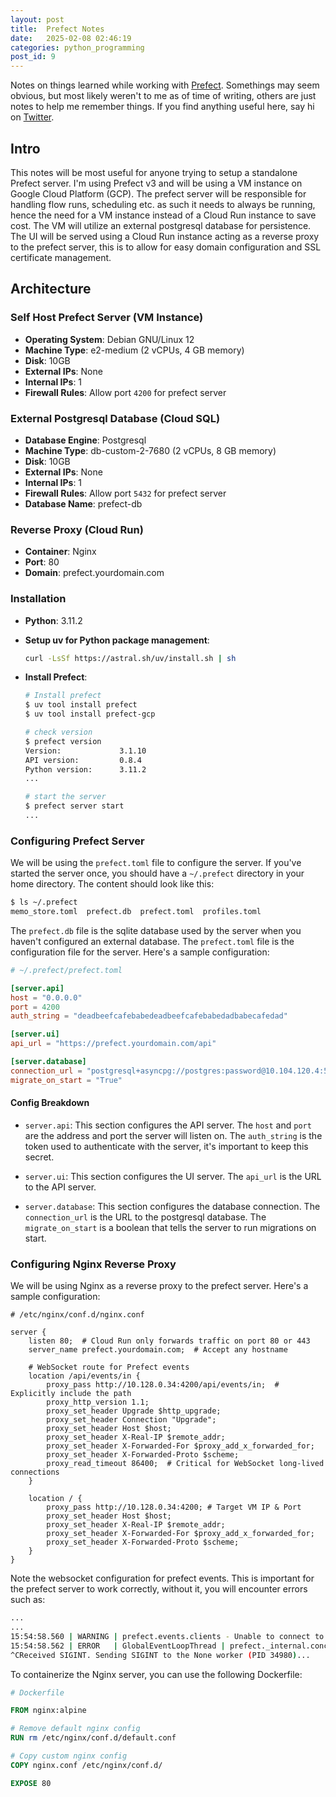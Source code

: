 ```yaml
---
layout: post
title:  Prefect Notes
date:   2025-02-08 02:46:19
categories: python_programming
post_id: 9
---
```


Notes on things learned while working with [Prefect](https://docs.prefect.io/). Somethings may seem obvious, but most likely weren't to me as of time of writing, others are just notes to help me remember things. If you find anything useful here, say hi on [Twitter](https://x.com/dahir_ng).

## Intro

This notes will be most useful for anyone trying to setup a standalone Prefect server. I'm using Prefect v3 and will be using a VM instance on Google Cloud Platform (GCP). The prefect server will be responsible for handling flow runs, scheduling etc. as such it needs to always be running, hence the need for a VM instance instead of a Cloud Run instance to save cost. The VM will utilize an external postgresql database for persistence. The UI will be served using a Cloud Run instance acting as a reverse proxy to the prefect server, this is to allow for easy domain configuration and SSL certificate management.

## Architecture

### Self Host Prefect Server (VM Instance)

- **Operating System**: Debian GNU/Linux 12
- **Machine Type**: e2-medium (2 vCPUs, 4 GB memory)
- **Disk**: 10GB
- **External IPs**: None
- **Internal IPs**: 1
- **Firewall Rules**: Allow port `4200` for prefect server

### External Postgresql Database (Cloud SQL)

- **Database Engine**: Postgresql
- **Machine Type**: db-custom-2-7680 (2 vCPUs, 8 GB memory)
- **Disk**: 10GB
- **External IPs**: None
- **Internal IPs**: 1
- **Firewall Rules**: Allow port `5432` for prefect server
- **Database Name**: prefect-db

### Reverse Proxy (Cloud Run)

- **Container**: Nginx
- **Port**: 80
- **Domain**: prefect.yourdomain.com

### Installation

- **Python**: 3.11.2

- **Setup uv for Python package management**:

  ```bash
  curl -LsSf https://astral.sh/uv/install.sh | sh
  ```

- **Install Prefect**:

  ```bash
  # Install prefect
  $ uv tool install prefect
  $ uv tool install prefect-gcp

  # check version
  $ prefect version
  Version:             3.1.10
  API version:         0.8.4
  Python version:      3.11.2
  ...

  # start the server
  $ prefect server start
  ...
  ```

### Configuring Prefect Server

We will be using the `prefect.toml` file to configure the server. If you've started the server once, you should have a `~/.prefect` directory in your home directory. The content should look like this:

```bash
$ ls ~/.prefect
memo_store.toml  prefect.db  prefect.toml  profiles.toml
```

The `prefect.db` file is the sqlite database used by the server when you haven't configured an external database. The `prefect.toml` file is the configuration file for the server. Here's a sample configuration:

```toml
# ~/.prefect/prefect.toml

[server.api]
host = "0.0.0.0"
port = 4200
auth_string = "deadbeefcafebabedeadbeefcafebabedadbabecafedad"

[server.ui]
api_url = "https://prefect.yourdomain.com/api"

[server.database]
connection_url = "postgresql+asyncpg://postgres:password@10.104.120.4:5432/prefect-db"
migrate_on_start = "True"
```

#### Config Breakdown

- `server.api`: This section configures the API server. The `host` and `port` are the address and port the server will listen on. The `auth_string` is the token used to authenticate with the server, it's important to keep this secret.

- `server.ui`: This section configures the UI server. The `api_url` is the URL to the API server.

- `server.database`: This section configures the database connection. The `connection_url` is the URL to the postgresql database. The `migrate_on_start` is a boolean that tells the server to run migrations on start.

### Configuring Nginx Reverse Proxy

We will be using Nginx as a reverse proxy to the prefect server. Here's a sample configuration:

```nginx
# /etc/nginx/conf.d/nginx.conf

server {
    listen 80;  # Cloud Run only forwards traffic on port 80 or 443
    server_name prefect.yourdomain.com;  # Accept any hostname

    # WebSocket route for Prefect events
    location /api/events/in {
        proxy_pass http://10.128.0.34:4200/api/events/in;  # Explicitly include the path
        proxy_http_version 1.1;
        proxy_set_header Upgrade $http_upgrade;
        proxy_set_header Connection "Upgrade";
        proxy_set_header Host $host;
        proxy_set_header X-Real-IP $remote_addr;
        proxy_set_header X-Forwarded-For $proxy_add_x_forwarded_for;
        proxy_set_header X-Forwarded-Proto $scheme;
        proxy_read_timeout 86400;  # Critical for WebSocket long-lived connections
    }

    location / {
        proxy_pass http://10.128.0.34:4200; # Target VM IP & Port
        proxy_set_header Host $host;
        proxy_set_header X-Real-IP $remote_addr;
        proxy_set_header X-Forwarded-For $proxy_add_x_forwarded_for;
        proxy_set_header X-Forwarded-Proto $scheme;
    }
}
```

Note the websocket configuration for prefect events. This is important for the prefect server to work correctly, without it, you will encounter errors such as:

```bash
...
...
15:54:58.560 | WARNING | prefect.events.clients - Unable to connect to 'wss://prefect.yourdomain.com/api/events/in'. Please check your network settings to ensure websocket connections to the API are allowed. Otherwise event data (including task run data) may be lost. Reason: server rejected WebSocket connection: HTTP 401. Set PREFECT_DEBUG_MODE=1 to see the full error.
15:54:58.562 | ERROR   | GlobalEventLoopThread | prefect._internal.concurrency - Service 'EventsWorker' failed with 1 pending items.
^CReceived SIGINT. Sending SIGINT to the None worker (PID 34980)...
```

To containerize the Nginx server, you can use the following Dockerfile:

```Dockerfile
# Dockerfile

FROM nginx:alpine

# Remove default nginx config
RUN rm /etc/nginx/conf.d/default.conf

# Copy custom nginx config
COPY nginx.conf /etc/nginx/conf.d/

EXPOSE 80
```
